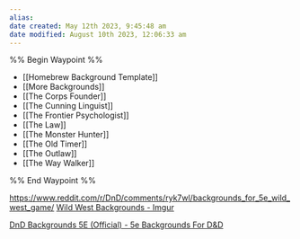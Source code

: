 ```yaml
---
alias: 
date created: May 12th 2023, 9:45:48 am
date modified: August 10th 2023, 12:06:33 am
---
```

%% Begin Waypoint %%
- [[Homebrew Background Template]]
- [[More Backgrounds]]
- [[The Corps Founder]]
- [[The Cunning Linguist]]
- [[The Frontier Psychologist]]
- [[The Law]]
- [[The Monster Hunter]]
- [[The Old Timer]]
- [[The Outlaw]]
- [[The Way Walker]]

%% End Waypoint %%

https://www.reddit.com/r/DnD/comments/ryk7wl/backgrounds_for_5e_wild_west_game/
[Wild West Backgrounds - Imgur](https://imgur.com/a/on9ZD#XPvdcru)

[DnD Backgrounds 5E (Official) - 5e Backgrounds For D&D](https://5ebackgrounds.com/)

